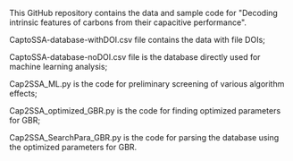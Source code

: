 This GitHub repository contains the data and sample code for "Decoding intrinsic features of carbons from their capacitive performance". 

CaptoSSA-database-withDOI.csv file contains the data with file DOIs;

CaptoSSA-database-noDOI.csv file is the database directly used for machine learning analysis;

Cap2SSA_ML.py is the code for preliminary screening of various algorithm effects;

Cap2SSA_optimized_GBR.py is the code for finding optimized parameters for GBR;

Cap2SSA_SearchPara_GBR.py is the code for parsing the database using the optimized parameters for GBR.
